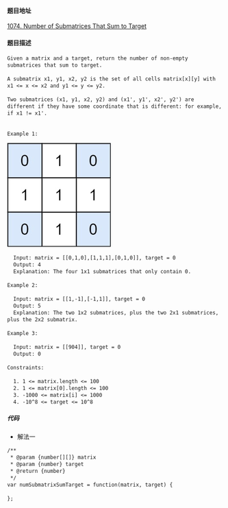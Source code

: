 #### 题目地址
[1074. Number of Submatrices That Sum to Target](https://leetcode.com/problems/number-of-submatrices-that-sum-to-target/)
#### 题目描述
```
Given a matrix and a target, return the number of non-empty submatrices that sum to target.

A submatrix x1, y1, x2, y2 is the set of all cells matrix[x][y] with x1 <= x <= x2 and y1 <= y <= y2.

Two submatrices (x1, y1, x2, y2) and (x1', y1', x2', y2') are different if they have some coordinate that is different: for example, if x1 != x1'.


Example 1:
```
![1](../../assets/array/2020-09-15/1.jpg)
```
  Input: matrix = [[0,1,0],[1,1,1],[0,1,0]], target = 0
  Output: 4
  Explanation: The four 1x1 submatrices that only contain 0.

Example 2:

  Input: matrix = [[1,-1],[-1,1]], target = 0
  Output: 5
  Explanation: The two 1x2 submatrices, plus the two 2x1 submatrices, plus the 2x2 submatrix.

Example 3:

  Input: matrix = [[904]], target = 0
  Output: 0

Constraints:

  1. 1 <= matrix.length <= 100
  2. 1 <= matrix[0].length <= 100
  3. -1000 <= matrix[i] <= 1000
  4. -10^8 <= target <= 10^8
```

##### 代码

- 解法一
```
/**
 * @param {number[][]} matrix
 * @param {number} target
 * @return {number}
 */
var numSubmatrixSumTarget = function(matrix, target) {
    
};
```
